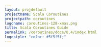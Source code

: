 ```yaml
---
layout: projdefault
projectname: Scala Coroutines
projectpath: coroutines
logoname: coroutines-128-xmas.png
title: Scala Coroutines Guide
permalink: /coroutines/docs/0.4/index.html
logostyle: "color: #5f5f5f;"
---
```



